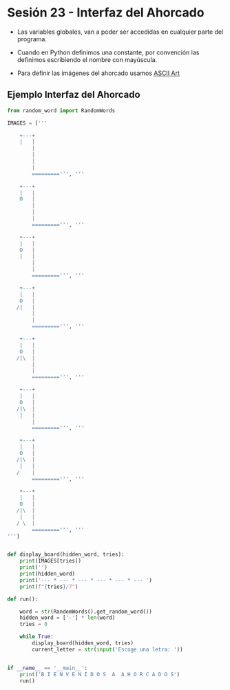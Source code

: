 # Sesión 23 - Interfaz del Ahorcado

* Las variables globales, van a poder ser accedidas en cualquier parte del programa.

* Cuando en Python definimos una constante, por convención las definimos escribiendo el nombre con mayúscula.

* Para definir las imágenes del ahorcado usamos [ASCII Art](https://en.wikipedia.org/wiki/ASCII_art "ASCII Art")

## Ejemplo Interfaz del Ahorcado
```python
from random_word import RandomWords

IMAGES = ['''

    +---+
    |   |
        |
        |
        |
        |
        =========''', '''

    +---+
    |   |
    O   |
        |
        |
        |
        =========''', '''

    +---+
    |   |
    O   |
    |   |
        |
        |
        =========''', '''

    +---+
    |   |
    O   |
   /|   |
        |
        |
        =========''', '''

    +---+
    |   |
    O   |
   /|\  |
        |
        |
        =========''', '''

    +---+
    |   |
    O   |
   /|\  |
    |   |
        |
        =========''', '''

    +---+
    |   |
    O   |
   /|\  |
    |   |
   /    |
        =========''', '''

    +---+
    |   |
    O   |
   /|\  |
    |   |
   / \  |
        =========''', '''
''']


def display_board(hidden_word, tries):
    print(IMAGES[tries])
    print('')
    print(hidden_word)
    print('--- * --- * --- * --- * --- * --- ')
    print(f"{tries}/7")

def run():

    word = str(RandomWords().get_random_word())
    hidden_word = ['-'] * len(word)
    tries = 0

    while True:
        display_board(hidden_word, tries)
        current_letter = str(input('Escoge una letra: '))


if __name__ == '__main__':
    print('B I E N V E N I D O S  A  A H O R C A D O S')
    run()
```